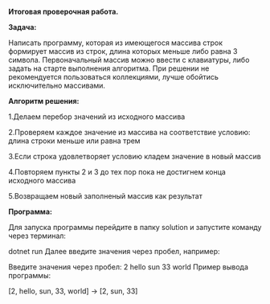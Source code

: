 **Итоговая проверочная работа.**

**Задача:**

Написать программу, которая из имеющегося массива строк формирует массив из строк, длина которых меньше либо равна 3 символа. Первоначальный массив можно ввести с клавиатуры, либо задать на старте выполнения алгоритма. При решении не рекомендуется пользоваться коллекциями, лучше обойтись исключительно массивами.

**Алгоритм решения:**

1.Делаем перебор значений из исходного массива

2.Проверяем каждое значение из массива на соответствие условию: длина строки меньше или равна трем

3.Если строка удовлетворяет условию кладем значение в новый массив

4.Повторяем пункты 2 и 3 до тех пор пока не достигнем конца исходного массива

5.Возвращаем новый заполненый массив как результат

**Программа:**

Для запуска программы перейдите в папку solution и запустите команду через терминал:

dotnet run 
Далее введите значения через пробел, например:

Введите значения через пробел: 2 hello sun 33 world
Пример вывода программы:

[2, hello, sun, 33, world] -> [2, sun, 33]